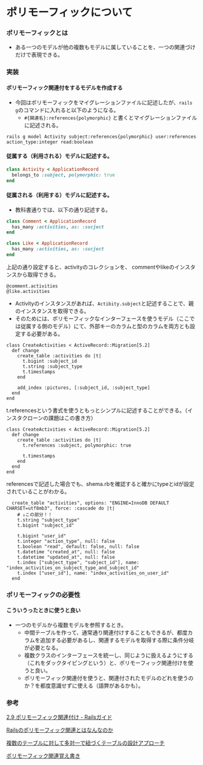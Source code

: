 # ポリモーフィックについて
### ポリモーフィックとは
- ある一つのモデルが他の複数もモデルに属していることを、一つの関連づけだけで表現できる。

### 実装
#### ポリモーフィック関連付をするモデルを作成する
- 今回はポリモーフィックをマイグレーションファイルに記述したが、`rails g`のコマンドに入れると以下のようになる。
  - `#{関連名}:references{polymorphic}` と書くとマイグレーションファイルに記述される。
```
rails g model Activity subject:references{polymorphic} user:references action_type:integer read:boolean
```
#### 従属する（利用される）モデルに記述する。
```rb
class Activity < ApplicationRecord
  belongs_to :subject, polymorphic: true
end
```

#### 従属される（利用する）モデルに記述する。
- 教科書通りでは、以下の通り記述する。
```rb
class Comment < ApplicationRecord
  has_many :activities, as: :sucject
end

class Like < ApplicationRecord
  has_many :activities, as: :sucject
end
```
上記の通り設定すると、activityのコレクションを、 commentやlikeのインスタンスから取得できる。
```
@comment.activities
@like.activities
```
- Activityのインスタンスがあれば、`Actibity.subject`と記述することで、親のインスタンスを取得できる。
- そのためには、ポリモーフィックなインターフェースを使うモデル（ここでは従属する側のモデル）にて、外部キーのカラムと型のカラムを両方とも設定する必要がある。
```
class CreateActivities < ActiveRecord::Migration[5.2]
  def change
    create_table :activities do |t|
      t.bigint :subject_id
      t.string :subject_type
      t.timestamps
    end
    
    add_index :pictures, [:subject_id, :subject_type]
  end
end
```
t.referencesという書式を使うともっとシンプルに記述することができる。（インスタクローンの課題はこの書き方）
```
class CreateActivities < ActiveRecord::Migration[5.2]
  def change
    create_table :activities do |t|
      t.references :subject, polymorphic: true

      t.timestamps
    end
  end
end
```
referencesで記述した場合でも、shema.rbを確認すると確かにtypeとidが設定されていることがわかる。
```
  create_table "activities", options: "ENGINE=InnoDB DEFAULT CHARSET=utf8mb3", force: :cascade do |t|
    # ↓この部分！！
    t.string "subject_type"
    t.bigint "subject_id"
    
    t.bigint "user_id"
    t.integer "action_type", null: false
    t.boolean "read", default: false, null: false
    t.datetime "created_at", null: false
    t.datetime "updated_at", null: false
    t.index ["subject_type", "subject_id"], name: "index_activities_on_subject_type_and_subject_id"
    t.index ["user_id"], name: "index_activities_on_user_id"
  end
```

### ポリモーフィックの必要性
#### こういうったときに使うと良い
- 一つのモデルから複数モデルを参照するとき。
  - 中間テーブルを作って、通常通り関連付けすることもできるが、都度カラムを追加する必要があるし、関連するモデルを取得する際に条件分岐が必要となる。
  - 複数クラスのインターフェースを統一し、同じように扱えるようにする（これをダックタイピングという）と、ポリモーフィック関連付けを使うと良い。
  - ポリモーフィック関連付を使うと、関連付されたモデルのどれを使うのか？を都度意識せずに使える（語弊があるかも）。

### 参考
[2.9 ポリモーフィック関連付け - Railsガイド](https://railsguides.jp/association_basics.html#%E3%83%9D%E3%83%AA%E3%83%A2%E3%83%BC%E3%83%95%E3%82%A3%E3%83%83%E3%82%AF%E9%96%A2%E9%80%A3%E4%BB%98%E3%81%91)

[Railsのポリモーフィック関連とはなんなのか](https://qiita.com/itkrt2y/items/32ad1512fce1bf90c20b)

[複数のテーブルに対して多対一で紐づくテーブルの設計アプローチ](https://spice-factory.co.jp/development/has-and-belongs-to-many-table/)

[ポリモーフィック関連覚え書き](https://qiita.com/kasei-san/items/a9795de8a6558fbcff14)

